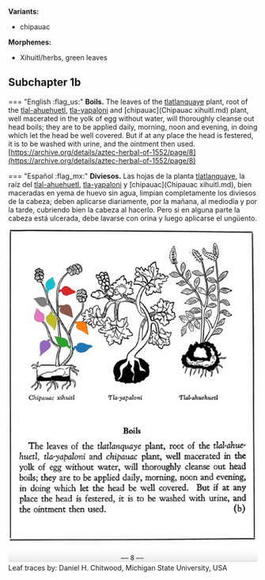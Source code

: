 **Variants:**

- chipauac


**Morphemes:**

- Xihuitl/herbs, green leaves


## Subchapter 1b  

=== "English :flag_us:"
    **Boils.** The leaves of the [tlatlanquaye](Tlatlanquaye.md) plant, root of the [tlal-ahuehuetl](Tlal-ahuehuetl.md), [tla-yapaloni](Tla-yapaloni.md) and [chipauac](Chipauac xihuitl.md) plant, well macerated in the yolk of egg without water, will thoroughly cleanse out head boils; they are to be applied daily, morning, noon and evening, in doing which let the head be well covered. But if at any place the head is festered, it is to be washed with urine, and the ointment then used.  
    [https://archive.org/details/aztec-herbal-of-1552/page/8](https://archive.org/details/aztec-herbal-of-1552/page/8)  


=== "Español :flag_mx:"
    **Diviesos.**  Las hojas de la planta [tlatlanquaye](Tlatlanquaye.md), la raíz del [tlal-ahuehuetl](Tlal-ahuehuetl.md), [tla-yapaloni](Tla-yapaloni.md) y [chipauac](Chipauac xihuitl.md), bien maceradas en yema de huevo sin agua, limpian completamente los diviesos de la cabeza; deben aplicarse diariamente, por la mañana, al mediodía y por la tarde, cubriendo bien la cabeza al hacerlo. Pero si en alguna parte la cabeza está ulcerada, debe lavarse con orina y luego aplicarse el ungüento.  

![D_ID092_p008_01_Chipauac_xihuitl.png](assets/D_ID092_p008_01_Chipauac_xihuitl.png)  
Leaf traces by: Daniel H. Chitwood, Michigan State University, USA  
